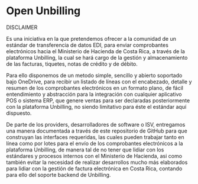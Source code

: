 # Open Unbilling

DISCLAIMER

Es una iniciativa en la que pretendemos ofrecer a la comunidad de un estándar de transferencia de datos EDI, para enviar comprobantes electrónicos hacia el Ministerio de Hacienda de Costa Rica, a través de la plataforma Unbilling, la cual se hará cargo de la gestión y almacenamiento de las facturas, tiquetes, notas de crédito y de débito. 

Para ello disponemos de un metodo simple, sencillo y abierto soportado bajo OneDrive, para recibir un listado de líneas con el encabezado, detalle y resumen de los comprobantes electrónicos en un formato plano, de fácil entendimiento y abstracción para la integración con cualquier aplicativo POS o sistema ERP, que genere ventas para ser declaradas posteriormente con la plataforma Unbilling, no siendo limitativo para éste el estándar aquí dispuesto.

De parte de los providers, desarrolladores de software o ISV, entregamos una manera documentada a través de este repositorio de GitHub para que construyan las interfaces requeridas, las cuales pueden trabajar tanto en línea como por lotes para el envío de los comprobantes electrónicos a la plataforma Unbilling, de manera tal de no tener que lidiar con los estándares y procesos internos con el Ministerio de Hacienda, asi como también evitar la necesidad de realizar desarrollos mucho más elaborados para lidiar con la gestión de factura electrónica en Costa Rica, contando para ello del soporte backend de Unbilling.



